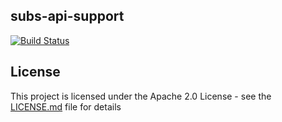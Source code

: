 ## subs-api-support

 [![Build Status](https://travis-ci.org/EMBL-EBI-SUBS/subs-api-support.svg?branch=master)]([https://travis-ci.org/EMBL-EBI-SUBS/subs-api-support])

## License
This project is licensed under the Apache 2.0 License - see the [LICENSE.md](LICENSE.md) file for details
